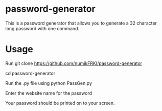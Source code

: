 # password-generator

This is a password generator that allows you to generate a 32 character long password with one command.

# Usage

Run git clone https://github.com/numikFRKI/password-generator

cd password-generator

Run the .py file using python PassGen.py 

Enter the website name for the password

Your password should be printed on to your screen.
